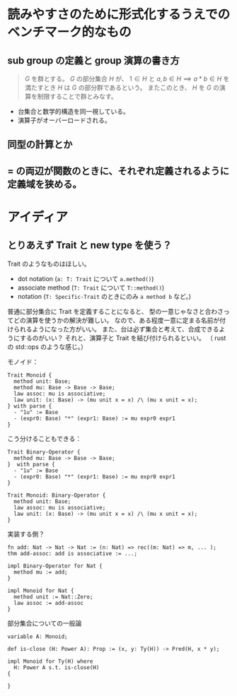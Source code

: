 # 読みやすさのために形式化するうえでのベンチマーク的なもの
## sub group の定義と group 演算の書き方
> $G$ を群とする。
> $G$ の部分集合 $H$ が、 $1 \in H$ と $a, b \in H \implies a * b \in H$ を満たすとき
> $H$ は $G$ の部分群であるという。
> またこのとき、 $H$ を $G$ の演算を制限することで群とみなす。

- 台集合と数学的構造を同一視している。
- 演算子がオーバーロードされる。

## 同型の計算とか

## $=$ の両辺が関数のときに、それぞれ定義されるように定義域を狭める。

# アイディア
## とりあえず Trait と new type を使う？
Trait のようなものはほしい。
- dot notation (`a: T: Trait` について `a.method()`)
- associate method (`T: Trait` について `T::method()`)
- notation (`T: Specific-Trait` のときにのみ `a method b` など。)

普通に部分集合に Trait を定義することになると、
型の一意じゃなさと合わさってどの演算を使うかの解決が難しい。
なので、ある程度一意に定まる名前が付けられるようになった方がいい。
また、台は必ず集合と考えて、合成できるようにするのがいい？
それと、演算子と Trait を結び付けられるといい。
（ rust の std::ops のような感じ。）

モノイド：
```
Trait Monoid {
  method unit: Base;
  method mu: Base -> Base -> Base;
  law assoc: mu is associative;
  law unit: (x: Base) -> (mu unit x = x) /\ (mu x unit = x);
} with parse {
  - "1u" := Base
  - (expr0: Base) "*" (expr1: Base) := mu expr0 expr1
}
```
こう分けることもできる：
```
Trait Binary-Operator {
  method mu: Base -> Base -> Base;
}  with parse {
  - "1u" := Base
  - (expr0: Base) "*" (expr1: Base) := mu expr0 expr1
}

Trait Monoid: Binary-Operator {
  method unit: Base;
  law assoc: mu is associative;
  law unit: (x: Base) -> (mu unit x = x) /\ (mu x unit = x);
}
```

実装する側？
```
fn add: Nat -> Nat -> Nat := (n: Nat) => rec((m: Nat) => m, ... );
thm add-assoc: add is associative := ...;

impl Binary-Operator for Nat {
  method mu := add;
}

impl Monoid for Nat {
  method unit := Nat::Zero;
  law assoc := add-assoc
}
```

部分集合についての一般論
```
variable A: Monoid;

def is-close (H: Power A): Prop := (x, y: Ty(H)) -> Pred(H, x * y);

impl Monoid for Ty(H) where
  H: Power A s.t. is-close(H)
{

}
```
